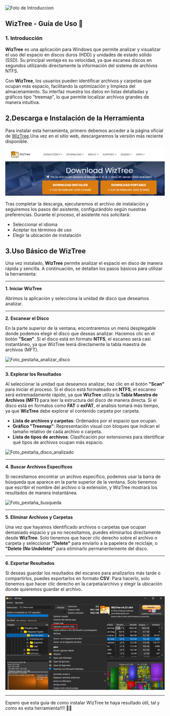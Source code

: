 ![Foto de Introduccion](https://img3.downza.cn/download/202305/160551-6463395faada7.jpg)

## WizTree - Guía de Uso 🔧

### 1. Introducción

**WizTree** es una aplicación para Windows que permite analizar y visualizar el uso del espacio en discos duros (HDD) y unidades de estado sólido (SSD). Su principal ventaja es su velocidad, ya que escanea discos en segundos utilizando directamente la información del sistema de archivos NTFS.

Con **WizTree**, los usuarios pueden identificar archivos y carpetas que ocupan más espacio, facilitando la optimización y limpieza del almacenamiento. Su interfaz muestra los datos en listas detalladas y gráficos tipo "treemap", lo que permite localizar archivos grandes de manera intuitiva.

## 2.Descarga e Instalación de la Herramienta

Para instalar esta herramienta, primero debemos acceder a la página oficial de [WizTree](https://diskanalyzer.com/).Una vez en el sitio web, descargaremos la versión más reciente disponible.

![Imagen_Descarga](image-1.png)

Tras completar la descarga, ejecutaremos el archivo de instalación y seguiremos los pasos del asistente, configurándolo según nuestras preferencias. Durante el proceso, el asistente nos solicitará:

- Seleccionar el idioma
- Aceptar los términos de uso
- Elegir la ubicación de instalación

## 3.Uso Básico de WizTree

Una vez instalado, **WizTree** permite analizar el espacio en disco de manera rápida y sencilla. A continuación, se detallan los pasos básicos para utilizar la herramienta:

---

**1. Iniciar WizTree**

Abrimos la aplicación y selecciona la unidad de disco que deseamos analizar.

---

**2. Escanear el Disco**

En la parte superior de la ventana, encontraremos un menú desplegable donde podemos elegir el disco que deseas analizar. Hacemos clic en el botón **"Scan"**. Si el disco está en formato **NTFS**, el escaneo será casi instantáneo, ya que WizTree leerá directamente la tabla maestra de archivos (MFT).

![Foto_pestaña_analizar_disco](assets/20250402_115355_image.png)

---

**3. Explorar los Resultados**

Al seleccionar la unidad que deseamos analizar, haz clic en el botón **"Scan"** para iniciar el proceso. Si el disco está formateado en **NTFS**, el escaneo será extremadamente rápido, ya que **WizTree** utiliza la **Tabla Maestra de Archivos (MFT)** para leer la estructura del disco de manera directa. Si el disco está en formatos como **FAT** o **exFAT**, el análisis tomará más tiempo, ya que **WizTree** debe explorar el contenido carpeta por carpeta.

- **Lista de archivos y carpetas**: Ordenados por el espacio que ocupan.
- **Gráfico "Treemap"**: Representación visual con bloques que indican el tamaño relativo de cada archivo o carpeta.
- **Lista de tipos de archivos**: Clasificación por extensiones para identificar qué tipos de archivos ocupan más espacio.

![Foto_pestaña_disco_analizado](assets/20250402_115535_image.png)

---

**4. Buscar Archivos Específicos**

Si necesitamos encontrar un archivo específico, podemos usar la barra de búsqueda que aparece en la parte superior de la ventana. Solo tienemos que escribir el nombre del archivo o la extensión, y WizTree mostrará los resultados de manera instantánea.

![Foto_pestaña_busqueda](assets/20250402_120826_image.png)

---

**5. Eliminar Archivos y Carpetas**

Una vez que hayamos identificado archivos o carpetas que ocupan demasiado espacio y ya no necesitamos, puedes eliminarlos directamente desde **WizTree**. Solo tienemos que hacer clic derecho sobre el archivo o carpeta y seleccionar **"Delete"** para enviarlo a la papelera de reciclaje, o **"Delete (No Undelete)"** para eliminarlo permanentemente del disco.

---

**6. Exportar Resultados**

Si deseas guardar los resultados del escaneo para analizarlos más tarde o compartirlos, puedes exportarlos en formato **CSV**. Para hacerlo, solo tienemos que hacer clic derecho en la carpeta/archivo y elegir la ubicación donde quieremos guardar el archivo.

![Foto_pestaña_CSV](image.png)

---

Espero que esta guia de como instalar WizTree te haya resultado útil, tal y como es esta herramienta!!!! 🚀🔧

